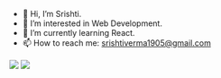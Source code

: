- 👋 Hi, I’m Srishti.
- 👀 I’m interested in Web Development.
- 🌱 I’m currently learning React.
- 📫 How to reach me: srishtiverma1905@gmail.com

<img align="center" src="https://github-readme-stats.vercel.app/api/?username=Srishti1905&show_icons=true&theme=radical" />
<img align="center" src="https://github-readme-stats.vercel.app/api/top-langs/?username=Srishti1905&theme=radical" />
<!---
Srishti1905/Srishti1905 is a ✨ special ✨ repository because its `README.md` (this file) appears on your GitHub profile.
You can click the Preview link to take a look at your changes.
--->
